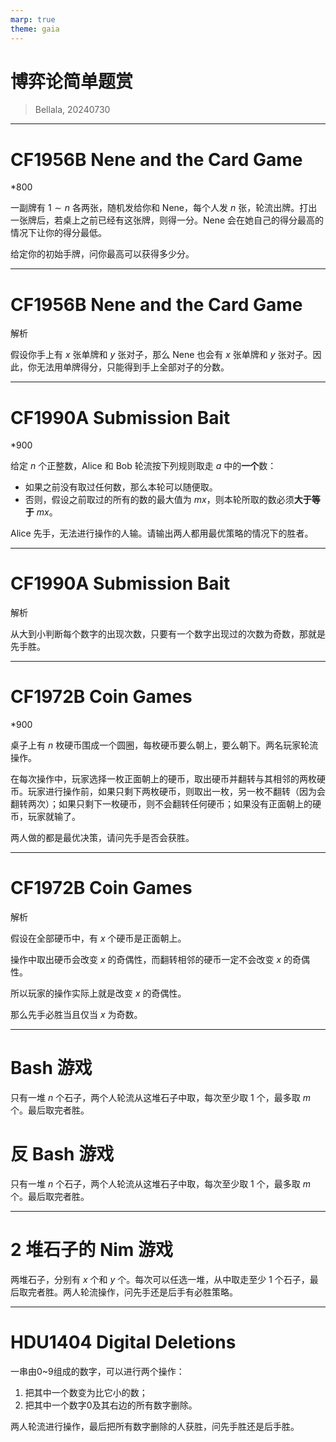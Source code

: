 ```yaml
---
marp: true
theme: gaia
---
```


# 博弈论简单题赏

>Bellala, 20240730

---
<!-- paginate: true -->
<!-- backgroundColor: white -->

# CF1956B Nene and the Card Game
*800

一副牌有 $1\sim n$ 各两张，随机发给你和 Nene，每个人发 $n$ 张，轮流出牌。打出一张牌后，若桌上之前已经有这张牌，则得一分。Nene 会在她自己的得分最高的情况下让你的得分最低。

给定你的初始手牌，问你最高可以获得多少分。

---
<!-- backgroundColor: -->
# CF1956B Nene and the Card Game

解析

假设你手上有 $x$ 张单牌和 $y$ 张对子，那么 Nene 也会有 $x$ 张单牌和 $y$ 张对子。因此，你无法用单牌得分，只能得到手上全部对子的分数。

---
<!-- backgroundColor: white -->
# CF1990A Submission Bait

*900

给定 $n$ 个正整数，Alice 和 Bob 轮流按下列规则取走 $a$ 中的**一个**数：

- 如果之前没有取过任何数，那么本轮可以随便取。
- 否则，假设之前取过的所有的数的最大值为 $mx$，则本轮所取的数必须**大于等于** $mx$。

Alice 先手，无法进行操作的人输。请输出两人都用最优策略的情况下的胜者。

---
<!-- backgroundColor: -->
# CF1990A Submission Bait

解析

从大到小判断每个数字的出现次数，只要有一个数字出现过的次数为奇数，那就是先手胜。

---
<!-- backgroundColor: white -->
# CF1972B Coin Games

*900

桌子上有 $n$ 枚硬币围成一个圆圈，每枚硬币要么朝上，要么朝下。两名玩家轮流操作。

在每次操作中，玩家选择一枚正面朝上的硬币，取出硬币并翻转与其相邻的两枚硬币。玩家进行操作前，如果只剩下两枚硬币，则取出一枚，另一枚不翻转（因为会翻转两次）；如果只剩下一枚硬币，则不会翻转任何硬币；如果没有正面朝上的硬币，玩家就输了。

两人做的都是最优决策，请问先手是否会获胜。

---
<!-- backgroundColor: -->
# CF1972B Coin Games

解析

假设在全部硬币中，有 $x$ 个硬币是正面朝上。

操作中取出硬币会改变 $x$ 的奇偶性，而翻转相邻的硬币一定不会改变 $x$ 的奇偶性。

所以玩家的操作实际上就是改变 $x$ 的奇偶性。

那么先手必胜当且仅当 $x$ 为奇数。

---
<!-- backgroundColor: white -->

# Bash 游戏

只有一堆 $n$ 个石子，两个人轮流从这堆石子中取，每次至少取 $1$ 个，最多取 $m$ 个。最后取完者胜。

# 反 Bash 游戏

只有一堆 $n$ 个石子，两个人轮流从这堆石子中取，每次至少取 $1$ 个，最多取 $m$ 个。最后取完者胜。

---

# 2 堆石子的 Nim 游戏

两堆石子，分别有 $x$ 个和 $y$ 个。每次可以任选一堆，从中取走至少 $1$ 个石子，最后取完者胜。两人轮流操作，问先手还是后手有必胜策略。

---

# HDU1404 Digital Deletions

一串由0~9组成的数字，可以进行两个操作：

1. 把其中一个数变为比它小的数；
2. 把其中一个数字0及其右边的所有数字删除。

两人轮流进行操作，最后把所有数字删除的人获胜，问先手胜还是后手胜。
